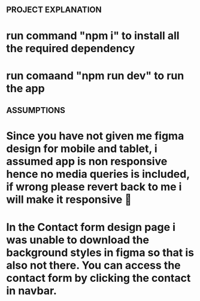 ## PROJECT EXPLANATION

# run command "npm i" to install all the required dependency

# run comaand "npm run dev" to run the app

## ASSUMPTIONS

# Since you have not given me figma design for mobile and tablet, i assumed app is non responsive hence no media queries is included, if wrong please revert back to me i will make it responsive 🙂

# In the Contact form design page i was unable to download the background styles in figma so that is also not there. You can access the contact form by clicking the contact in navbar.
